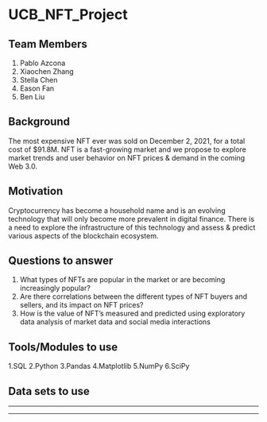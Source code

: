 # UCB_NFT_Project

## Team Members
1. Pablo Azcona 
2. Xiaochen Zhang
3. Stella Chen
4. Eason Fan
5. Ben Liu

## Background
The most expensive NFT ever was sold on December 2, 2021, for a total cost of 
$91.8M. NFT is a fast-growing market and we propose to explore market trends 
and user behavior on NFT prices & demand in the coming Web 3.0. 

## Motivation 
Cryptocurrency has become a household name and is an evolving technology 
that will only become more prevalent in digital finance. There is a need to explore
the infrastructure of this technology and assess & predict various aspects of the 
blockchain ecosystem.

## Questions to answer

1. What types of NFTs are popular in the market or are becoming increasingly
popular?
2. Are there correlations between the different types of NFT buyers and 
sellers, and its impact on NFT prices?
3. How is the value of NFT’s measured and predicted using exploratory data 
analysis of market data and social media interactions

## Tools/Modules to use

1.SQL
2.Python
3.Pandas
4.Matplotlib
5.NumPy
6.SciPy

## Data sets to use
----
----
